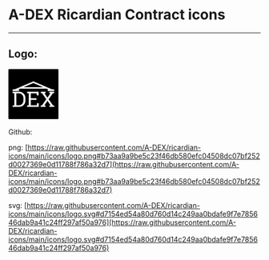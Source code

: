# A-DEX Ricardian Contract icons

---

## Logo:
<img src="icons/logo.png#b73aa9a9be5c23f46db580efc04508dc07bf252d0027369e0d11788f786a32d7" width="100" height="100"/>

Github:

png: [https://raw.githubusercontent.com/A-DEX/ricardian-icons/main/icons/logo.png#b73aa9a9be5c23f46db580efc04508dc07bf252d0027369e0d11788f786a32d7](https://raw.githubusercontent.com/A-DEX/ricardian-icons/main/icons/logo.png#b73aa9a9be5c23f46db580efc04508dc07bf252d0027369e0d11788f786a32d7)

svg: [https://raw.githubusercontent.com/A-DEX/ricardian-icons/main/icons/logo.svg#d7154ed54a80d760d14c249aa0bdafe9f7e785646dab9a41c24ff297af50a976](https://raw.githubusercontent.com/A-DEX/ricardian-icons/main/icons/logo.svg#d7154ed54a80d760d14c249aa0bdafe9f7e785646dab9a41c24ff297af50a976)
